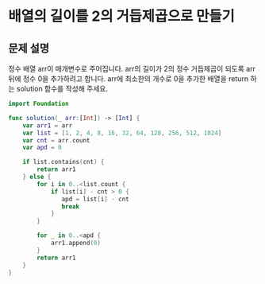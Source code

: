 # 배열의 길이를 2의 거듭제곱으로 만들기

## 문제 설명

정수 배열 arr이 매개변수로 주어집니다. arr의 길이가 2의 정수 거듭제곱이 되도록 arr 뒤에 정수 0을 추가하려고 합니다. arr에 최소한의 개수로 0을 추가한 배열을 return 하는 solution 함수를 작성해 주세요.

```swift
import Foundation

func solution(_ arr:[Int]) -> [Int] {
    var arr1 = arr
    var list = [1, 2, 4, 8, 16, 32, 64, 128, 256, 512, 1024]
    var cnt = arr.count
    var apd = 0

    if list.contains(cnt) {
        return arr1
    } else {
        for i in 0..<list.count {
            if list[i] - cnt > 0 {
               apd = list[i] - cnt
               break
            }
        }

        for _ in 0..<apd {
            arr1.append(0)
        }
        return arr1
    }
}
```

